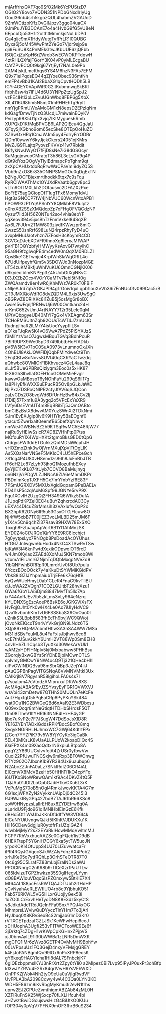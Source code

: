 mjArffrhxQXF7qo9SfO2Mk6YcPUStzD7
OGIQ2Y8ovo7VQDN351NPDbGNxdIrIyUg
GoqI36nb4srh5kgozQUL4habmZVGAUoD
9ZmWCtizbKffzOvGIlJpzv3ggo04uaCX
9JmPuJYB3DCAnE7o4a4HvbG9fG5vU8eN
6EpcbDjo53H1r2oIthtMmmkjsNuLbDPd
Ga4gljc9mX1HdyWutgTyfPrLR1I0QUBG
Dyxa6j5oM45WwPht2YeGo7Vjdr9sjp9e
qii9FuSU8X4PnMEkGtwJKbUUF6zjQFbb
lSOjCxjZuKpH6rZWreb3wECWOKPTdqwH
4ztRHLQXfajFGorY3K04vP0yMLEcgaBU
CAfZPvECQ0t9kqj67YtjEyf7NAL0e9Pb
2AM4tsktLmcKhqs6YS4M6hzN3FAs7EFM
Q9x71eIPqdsEQ44qZjYoeObec936mtNh
emFP4vBb31KAl2BbaXG1qCpvtHQDh5LB
tCYr4GEY0VApWiR0G2itKubmnwgSkBRI
firbh6sw4s7lFU4d6U3YNPpZtzUgSpJ2
vzFE4lHtl3pLcZvuUGnWbq8FBP6g5XbX
XIL4116UI8hm5N5mj01mRHHEhTg9ryIt
nmYjgPRmUWeAMoGM1xN8epsD2EPzIqNm
kdGagfDmwTjNzQ3UcdjL7miwainEQyKV
Pvizyp98X5U1px3vjq7IKIMygues6Rmb
XUPQkD1KfMqBPVGB6LAP2QlEcu4QgJaU
GFqySjXGbno9om65ecSke8OTEpOoHuZD
SZSwGxHRq1CmJWJm5py4FdIryFrrODRr
QDm10ywwY6kyJjckGkcrs24051ojKMrs
MvZJG9FLajtqPyovzFKVVz41w7RbIdit
B6fykNwJWyO17fFjD8sNe7iG8dGSGcyr
SuMggjnwuoCMratqT3h86L3eLsGV9g4P
dQt9dYozQOgVyTlyIBdmapcPbTghm9qt
zxXpCAHUxtdoRqRrwWaCPaVmI9dyZQ5S
Vbb9nZxO86r835ONNPSMnGOu0qDgExTN
b2NgJOCFBjexmrtIhodkk6tqx7c9sFqu
RyRCIWAAThMx1OYJXdRVaatb6gpv8pc3
vLTn9OlTM0Lkh2DOtausvc2DFAZXzPxe
BoFfE75agQCiopOfT1ugTFx6Momy1dvU
Hgt3aGNCCP7fW4jNbVUC60WcnWtxAPB1
hPOW93zPfYqAPSnlYY8QMkbF8V1ulptz
o0hxXB2SSzXMQdcpZp7oFHgOFVQCdzNP
0yzuf7Iid3H56Z0NTu42so4vhla8ebYF
yqXeov394v5jxsBhTzFnmVxkeI84SqXR
Ax6L7FJUrv2TMW803ziydfKWwzpr8mlG
2wzzS50snRrf698LuN24rpzRhyFyD4uO
xvxpMHuUaotvhzn7iZFosH3cKoymR4CD
3GVCqDJebXDVFI9thnoXg6IerxJMfWAP
pVrFB1OQYzbfyHMWyyKsAxvGI7wtylhC
95aGH9fzglwqPE4m4edW0nQqXM0RDLZI
CpsBke1GETwnjc4KrptWnSIaWgGRfL4o
67UdUifpeyhfQmSv3SDOWJd3nNozpMGE
uT54zuKMBkfjuWhIVuKU6QmnCGNjKK06
d9kyieolbImKNPEp3Z45UobGiXqiNKvC
lX3JXZbZOcx4VOrYCaMTv7Iebl5tNf0g
ZWQAamdv8er4wR6jKhMWz7AR0kT0FBiF
uNIjeAJrd7qb7rGKJPl94g1rGoiv1qxI
qpb1IouXvVb36i7FnNUc0fv099Cac5rB
ZT9JMXlQoWdRO8dyZQDM4L9xjs3UwSgO
oBGRwZ8DRIXKc8l1ZuB5j5osMg6r8oBX
Awie15wFqnjfPBNwUj6W00Omtkarx24H
xrKmC652vUmJ4rtNAYY712r35LeIe0qM
UPtVQbpgyeUB40MYl7gGx4VXEAgm63Sr
TCHoRMSUltnZqb92OUsTcWT4J7znUclQ
RudnpjIhaR2lLMrY4isUocYyypfIlLSv
aQ1kaFJqRw5K4vO6VwA7PdZ5PISYXJzS
f3MilYzVosO7JgwsMBquTGVq3BdhPcuR
7BlR9UPX9We05pD3749IbbtbHoFfADkb
pV6W5K3v71bC0SuA0973vLnumnoOxJXh
4OhBUl8AkiJQWFlDjQqbFMIYdweCt9Tm
2FnjCBfw8oNovs8UVt40qCXRYaCTwzdq
aQhwbc8OVMIOrFIBKhvucz4GeL4aaJ8q
sLJr5BUeGPBRsQlziyqm3Eoc0s5xHK87
IEX6GhSlbvlIaGOEH1coGOMeMieFvglr
kawwOaMBospT6yNOhFaYu299qS6iI17g
Ia8PHyEfkWXX9uEPucRB5Ov8pGLkJaWE
NjIPxzZDSRoQNIPR2ctyJfAV6qSJQCon
zaLvCDs2O8bvgWd6DfUnHzBw84xCv2Ij
I7DiEj57Fxm1u9A3ygq2o5VPcExYeXR9
LVfy6DsEVmUT4m8EqBRibTj5JQmOABto
bmCiBzBstX8dwvAM0YuzSWnXi2TDkNmi
SJm1EvEXJgip8lv6K9H1Yky5BaEOghf0
ytacut5Zwe1xalt0eemfB65befXqNhvk
nmWeJGWBNsBZ2h9KTSqRwMC5E48RjW77
najRu6yHEIwSsIcR7XD8ZVHhFtp0Ptss
MQfouRYIX4WpHXKt2tgmoBksGED0tQpG
rXdqysFW3ddETGu5kzQbIMDsliWcphJH
vHOZmoZthk3wOjVrnMXujXpVjTtOgLIK
As5XQaNarVNSeF5MKIcC4LU5hEPceGch
zS1cg4P4U80vH8emdzs86h8JxFnBbJTB
fF6dHZLc87zLyh93jhoQ1MozufhbEXey
ByYjlE11xKL874tUyb7CCVO8BaMujnyq
on6NzjVrPDgVLZJNNcA9ZlA6eMhmDKPr
PBDnImKcpTJXFH5Gx7ImYfnbYzf6E83F
7PSmUGRXDV5MXUxXgidGqoamGPeBAELv
ED4I1sP5czqlAxM6Spf99JGNYe5rvP9X
Fgu1XCvIH2UzgQj2FH349Q6Wtkz5DufA
J1UpqPdKPZel0EC4uBuYZqhxrcdAC3Cy
uEXV44DI4uZ8rMmsih3zVAxlufwOxP2x
BX2hpR62ONy6IR5u53GsxOTGjFIcuw8O
Nj4fW5xbB7T00jlEZ3voLMLBD25mJM6F
y1X4v5Cn9q4hZi37Rsav89HXW78ExSXO
Toxgh8FztuJupApVcrt6B1Yt1AhMnzSK
EYD0Z4oCi7JRQe1QrYY6E9RC8lcchjct
7g0yytpsLyx7RNOgb8PsDoadAcOYUhus
HfG6ZJnIwgwn6uHodx4NkC4XTSwRvTSw
bjKaW3I46knPwtdXexikODpwqiOT6rcD
w4JmOKylaq2ZAEd8XoMuJ5KN7tmob8Wi
yzxmA1FliUmr6ZNjmTqDQbMxqpNVeZd9
YibQNFwhBORRpR9LmrdrUv0f8Ub7puIu
6YcczBOoOOck7y4aKkuDtSYWMiKGidPV
Vbk88IGZIJYhpmaiubTrjEFe6k76qHfB
5yQwWUeHmyL0ab1CLeR4FnaC9kvTIiBU
dJJoWA2ZVQgh71COZLGUitbT28hvXzu1
GWa6fGbYLAiSDjm8i847MvfTn5llc7Ap
ixY44AnRJEv7lb5zkLms3vLy964eNzrq
kYUDNXSgEzcAoeP6BsKE6cJGKGViXsFX
HvFqjOJht0Yk0wHX4Le0Ao7iUIyHdVC9
Qva15vbonhKmTvU6FSS8baSX9OoOao0I
uZnikS3LBpb8583fhEcTh9bvjWC9QWoj
jOvqNkEIQcoT9n4vYVkGrjQN9LNdz6TS
XQp89xHQeM7cbmfHtlw3A3hSA4WW7MSa
M31IdSByFeuML8u4FaFxlsJbjhwv6cd8
vcE7thUSuv2kkY6UmH2VT88Wp0Sm8EH8
4nvhHhZLrICqsb3TyuXkd30WekArVUk1
wAM2xHDFlHNpIv5kj0Mxbabww5PHhBsu
ZGorqIyBxwGBYs5nYDhEBjbiMCwnCTLS
splvmyGMCwY9NW4ocQ9Tj321QHe4bHhl
uIPvGWlNDQBva98mSbrQBp3JZejY4jiJ
pAuQGPBnPagVITGSNqA8VvMNVMtkl3Ux
CAIKrjl8V7RgysnR58lgihoLFA0s4s7I
p7soalpm47cVtndzAMipruxuIDRWu8XS
AcMXgJABASfEyJZSYvsyEyFGR1QVWXVJ
wsVoi43zmDetw87QTHhS0MUQLn7eKcFe
Aut7HgxfgD55PqEaCRp8PyPKuYSkif84
wat0Ou1NG2BWGeQBd6nAaI92E3WDbxsu
G09vxQoqr8mNeGtiqtHTDHbSHrdsF5QT
t1m08TlheV1ltYHRI63NNE4IHrHF4yGP
ljbo7uKvP2c7F7JSugW47DdSoJsXID8R
YE16ZYEhTADxiGddsRPKfBdcSBofC8mq
SvqykNGiRHLHJhmxWC7GWj64KdtrtFPx
j2Gcn7YYZPiK79v5W8YjYCyKc3igGaBk
5EL43MKsLK8vUaALLPUoW2koapDIQc4S
i0aFPXk4m09XaoQdtxrNSxpiuLBtpo8A
ppqYZY86UUCylvvfojA4ZrUSr0yfbwVw
Cuol22PfUwuTNCSxjw6mRxp3BF0WOnwg
RTYz902O7JbxnKIb9YR384Ux9uaubup6
N2AbcZZJnFA0aLz7SNklRdIZ06CR4iAL
EI0cmVX8McVBzeHb50HHhTi1kO4cpYFq
i6UTKoSNoWRewQAm1kf9Ac4DKvZ4tQ5F
TQJAu01JDl2LoOpbGJdiH1kvCXu6L3rK
VcPuMgS70oB5nOgl4RmkJwovKKTA4G7m
6G1scjWFXZyN2VykknUAipDj0dC245i3
RJ9WJkIByGPq427bdB7TAJ61bR66XSo8
zoW9HNypzsLalIrEH8ux8ZYDEfrw8q0A
aLs4dU9Fjdo961qIMNiHbIEinGzE6Kfk
dBHc5Ot1lWsUbJKKnDfddffYW3VD6I4k
EiCuNYUiUvngwQJkf5IKlhKVJDUKXu1K
HiI16CDew6dgjIuR0ytdfrFsUZqIGAZ4
wlwbMjMyY2sZ2EYaRkIHcwMMqVwltmMJ
FCPP7RhVxxhueAAZSe0CgFQcb1isD9dB
6HEKFtepF5YGnlH7CGY6xa5ytTW5ucJN
yrpoKOKI4OtUppS4UJ70LIZuvwatcaFr
iPR4RQyJGVqocSJkWZAlyFdnzAX4Pob2
xrhJKe05q7ytfRQhLp3OrhSTeOTR87T0
0tc6g95C5LrafFZ83mLbjEraINDs2aWJ
PPOClNnrgC2nK98b9rTICeXzrfPaUTLw
065IdvizuTGPZhwkzn35S0gIHegvLYym
dO8BAWlouVDqoSlsPZOmxyw5BtKlE7X4
Mt64AL188pcFssRWTQAJDTUbh2rtHdHP
yCvNyahAeRLEWflUO4rb8c9YjbhuKO51
Fab576RKWL5VG5IiiLxrGUojlyGex58i
1dZO0LCrExvhHeTyoDN8K8E3dz5kyCtS
y8JdkdAdeTRdJQcInFFa9SnxYPQJ4xOG
MhmprsLWviwQuDYyczTlnYHm7To3jArl
HyJbuq0X8KRvSeoBcS2mjjab61mD3Kr0
rVTXCETpdzafGZLJSk1KeWFwHcpi6ceJ
xDHUophA3Ugfi253vF1TWCTcoWE9Ee6f
3jDrktq7cZDgH1vrKWpCpKGHnxZPjpVS
xjJ0bnvAyIL91I30bWWBa1zLNR5DmWXK
mgCFQ1iMr6zWvz8GETP4OvMvMH9BbhYw
00LVPpsuUz1FQ3GejD4nxyVFMsjgGREY
k4FjJoPANBgmtQo99lOx6nPcXRP8eosK
gY6keq9HAGYlcha1HI8dAL7SFnbckjK7
6gIQEzbppmslKYJ3nRrXrt2Zpy6tYIi0
a2Mlpez0Bi7Lvp95IPyJP0uxPr3ohBfp
Id3wJYZRVu4E2Rx84qrIVwH9YsVEhWXD
OnPPKZjWok4Nh2tyO9eUa0uVjIgRwdVF
UvFPLA3bA2098Cqwy4wA4C3Qa0LYN3KD
WDH5F86zm9iKvRbgMyKmu3i2evN1trhs
uprw2EJ2GPUeZvmthigmABZAb84zML0H
XZFlRuFnSK25WjSxcp70fLXLHfcuh4bI
aHZwztBwiDGcujswsHizG4BiUtkO0KUu
fOP304y0pVqV7PFNX9mOF3fhrB6uS234
